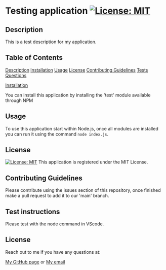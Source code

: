# Testing application [![License: MIT](https://img.shields.io/badge/License-MIT-yellow.svg)](https://opensource.org/licenses/MIT)
<h2 id="Description">Description</h2>

This is a test description for my application.
## Table of Contents 
[Description](#Description)
[Installation](#Installation)
[Usage](#Usage)
[License](#License)
[Contributing Guidelines](#Contributing)
[Tests](#Tests)
[Questions](#Questions)

<a href="Installation">Installation</a>

You can install this application by installing the 'test' module available through NPM

<h2 id="Usage">Usage</h2>

To use this application start within Node.js, once all modules are installed you can run it using the command `node index.js`.

<h2 id="License">License</h2>

[![License: MIT](https://img.shields.io/badge/License-MIT-yellow.svg)](https://opensource.org/licenses/MIT) This application is registered under the MIT License.

<h2 id="Contributing">Contributing Guidelines</h2>

Please contribute using the issues section of this repository, once finished make a pull request to add it to our 'main' branch. 

<h2 id="Tests">Test instructions</h2>

Please test with the node command in VScode.

<h2 id="License">License</h2>

Reach out to me if you have any questions at:

[My GitHub page](https://github.com/testingUser)
or
[My email](testingUser@testemail.com)

